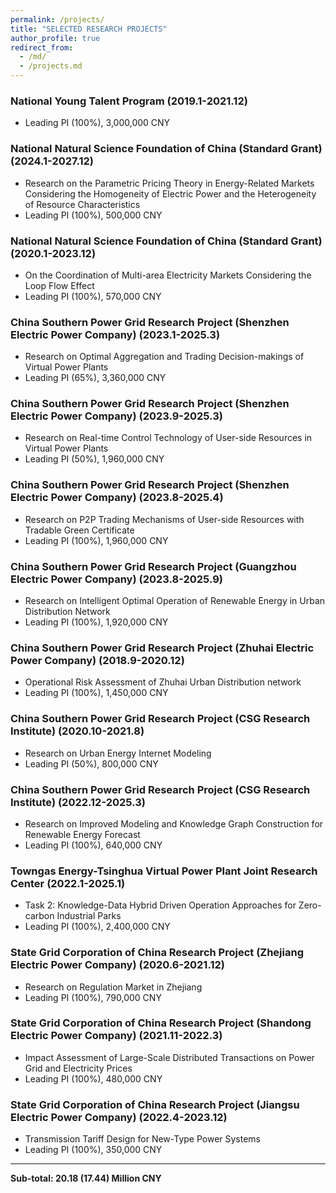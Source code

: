 ```yaml
---
permalink: /projects/
title: "SELECTED RESEARCH PROJECTS"
author_profile: true
redirect_from: 
  - /md/
  - /projects.md
---
```


### National Young Talent Program (2019.1-2021.12)

- Leading PI (100%), 3,000,000 CNY

### National Natural Science Foundation of China (Standard Grant) (2024.1-2027.12)
- Research on the Parametric Pricing Theory in Energy-Related Markets Considering the Homogeneity of Electric Power and the Heterogeneity of Resource Characteristics  
- Leading PI (100%), 500,000 CNY

### National Natural Science Foundation of China (Standard Grant) (2020.1-2023.12)
- On the Coordination of Multi-area Electricity Markets Considering the Loop Flow Effect  
- Leading PI (100%), 570,000 CNY

### China Southern Power Grid Research Project (Shenzhen Electric Power Company) (2023.1-2025.3)
- Research on Optimal Aggregation and Trading Decision-makings of Virtual Power Plants  
- Leading PI (65%), 3,360,000 CNY

### China Southern Power Grid Research Project (Shenzhen Electric Power Company) (2023.9-2025.3)
- Research on Real-time Control Technology of User-side Resources in Virtual Power Plants  
- Leading PI (50%), 1,960,000 CNY

### China Southern Power Grid Research Project (Shenzhen Electric Power Company) (2023.8-2025.4)
- Research on P2P Trading Mechanisms of User-side Resources with Tradable Green Certificate  
- Leading PI (100%), 1,960,000 CNY

### China Southern Power Grid Research Project (Guangzhou Electric Power Company) (2023.8-2025.9)
- Research on Intelligent Optimal Operation of Renewable Energy in Urban Distribution Network  
- Leading PI (100%), 1,920,000 CNY

### China Southern Power Grid Research Project (Zhuhai Electric Power Company) (2018.9-2020.12)
- Operational Risk Assessment of Zhuhai Urban Distribution network  
- Leading PI (100%), 1,450,000 CNY

### China Southern Power Grid Research Project (CSG Research Institute) (2020.10-2021.8)
- Research on Urban Energy Internet Modeling  
- Leading PI (50%), 800,000 CNY

### China Southern Power Grid Research Project (CSG Research Institute) (2022.12-2025.3)
- Research on Improved Modeling and Knowledge Graph Construction for Renewable Energy Forecast  
- Leading PI (100%), 640,000 CNY

### Towngas Energy-Tsinghua Virtual Power Plant Joint Research Center (2022.1-2025.1)
- Task 2: Knowledge-Data Hybrid Driven Operation Approaches for Zero-carbon Industrial Parks  
- Leading PI (100%), 2,400,000 CNY

### State Grid Corporation of China Research Project (Zhejiang Electric Power Company) (2020.6-2021.12)
- Research on Regulation Market in Zhejiang  
- Leading PI (100%), 790,000 CNY

### State Grid Corporation of China Research Project (Shandong Electric Power Company) (2021.11-2022.3)
- Impact Assessment of Large-Scale Distributed Transactions on Power Grid and Electricity Prices  
- Leading PI (100%), 480,000 CNY

### State Grid Corporation of China Research Project (Jiangsu Electric Power Company) (2022.4-2023.12)
- Transmission Tariff Design for New-Type Power Systems  
- Leading PI (100%), 350,000 CNY

---
**Sub-total: 20.18 (17.44) Million CNY**
